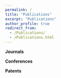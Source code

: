 ```yaml
---
permalink: /
title: "Publications"
excerpt: "Publications"
author_profile: true
redirect_from: 
  - /Publications/
  - /Publications.html
---
```


<b>Journals</b>

<b>Conferences</b>

<b>Patents</b>
